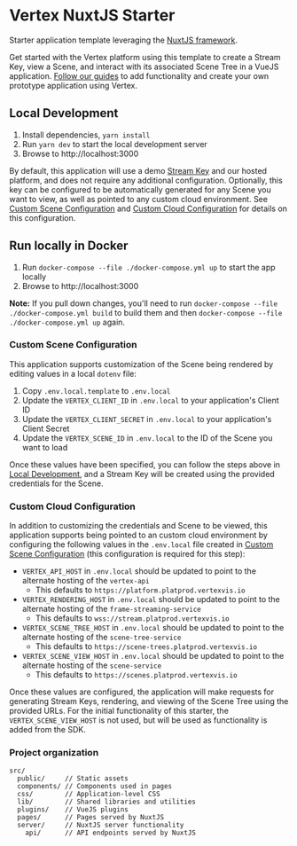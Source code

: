 # Vertex NuxtJS Starter

Starter application template leveraging the [NuxtJS framework](https://nuxt.com/).

Get started with the Vertex platform using this template to create a Stream Key, view a Scene, and interact with its associated Scene Tree in a VueJS application. [Follow our guides](https://developer.vertexvis.com/docs/guides/render-your-first-scene) to add functionality and create your own prototype application using Vertex.

## Local Development

1. Install dependencies, `yarn install`
1. Run `yarn dev` to start the local development server
1. Browse to http://localhost:3000

By default, this application will use a demo [Stream Key](https://developer.vertexvis.com/docs/guides/build-your-first-app#opening-your-scene) and our hosted platform,
and does not require any additional configuration. Optionally, this key can be configured to be automatically
generated for any Scene you want to view, as well as pointed to any custom cloud environment. 
See [Custom Scene Configuration](#custom-scene-configuration) and [Custom Cloud Configuration](#custom-cloud-configuration) for details on this configuration.

## Run locally in Docker

1. Run `docker-compose --file ./docker-compose.yml up` to start the app locally
1. Browse to http://localhost:3000

**Note:** If you pull down changes, you'll need to run `docker-compose --file ./docker-compose.yml build` to build them and then `docker-compose --file ./docker-compose.yml up` again.

### Custom Scene Configuration

This application supports customization of the Scene being rendered by 
editing values in a local `dotenv` file:

1. Copy `.env.local.template` to `.env.local`
1. Update the `VERTEX_CLIENT_ID` in `.env.local` to your application's Client ID
1. Update the `VERTEX_CLIENT_SECRET` in `.env.local` to your application's Client Secret
1. Update the `VERTEX_SCENE_ID` in `.env.local` to the ID of the Scene you want to load

Once these values have been specified, you can follow the steps above in [Local Development](#local-development),
and a Stream Key will be created using the provided credentials for the Scene.

### Custom Cloud Configuration

In addition to customizing the credentials and Scene to be viewed, this application supports
being pointed to an custom cloud environment by configuring the following values in the `.env.local`
file created in [Custom Scene Configuration](#custom-scene-configuration) (this configuration
is required for this step):

- `VERTEX_API_HOST` in `.env.local` should be updated to point to the alternate hosting of the `vertex-api`
  - This defaults to `https://platform.platprod.vertexvis.io`
- `VERTEX_RENDERING_HOST` in `.env.local` should be updated to point to the alternate hosting of the `frame-streaming-service`
  - This defaults to `wss://stream.platprod.vertexvis.io`
- `VERTEX_SCENE_TREE_HOST` in `.env.local` should be updated to point to the alternate hosting of the `scene-tree-service`
  - This defaults to `https://scene-trees.platprod.vertexvis.io`
- `VERTEX_SCENE_VIEW_HOST` in `.env.local` should be updated to point to the alternate hosting of the `scene-service`
  - This defaults to `https://scenes.platprod.vertexvis.io`

Once these values are configured, the application will make requests for generating Stream Keys, rendering, and viewing
of the Scene Tree using the provided URLs. For the initial functionality of this starter, the `VERTEX_SCENE_VIEW_HOST`
is not used, but will be used as functionality is added from the SDK.

### Project organization

```text
src/
  public/     // Static assets
  components/ // Components used in pages
  css/        // Application-level CSS
  lib/        // Shared libraries and utilities
  plugins/    // VueJS plugins
  pages/      // Pages served by NuxtJS
  server/     // NuxtJS server functionality
    api/      // API endpoints served by NuxtJS
```
